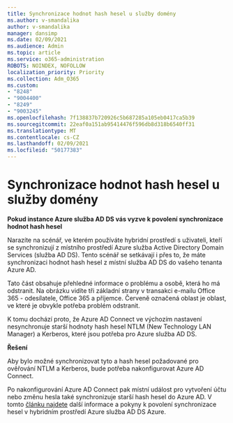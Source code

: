 ```yaml
---
title: Synchronizace hodnot hash hesel u služby domény
ms.author: v-smandalika
author: v-smandalika
manager: dansimp
ms.date: 02/09/2021
ms.audience: Admin
ms.topic: article
ms.service: o365-administration
ROBOTS: NOINDEX, NOFOLLOW
localization_priority: Priority
ms.collection: Adm_O365
ms.custom:
- "8248"
- "9004400"
- "8249"
- "9003245"
ms.openlocfilehash: 7f138837b720926c5b687285a105eb0417ca5b39
ms.sourcegitcommit: 22eaf0a151ab95414476f596db8d318b6540ff31
ms.translationtype: MT
ms.contentlocale: cs-CZ
ms.lasthandoff: 02/09/2021
ms.locfileid: "50177383"
---
```

# <a name="password-hash-synchronization-for-domain-service"></a>Synchronizace hodnot hash hesel u služby domény

**Pokud instance Azure služba AD DS vás vyzve k povolení synchronizace hodnot hash hesel**

Narazíte na scénář, ve kterém používáte hybridní prostředí s uživateli, kteří se synchronizují z místního prostředí Azure služba Active Directory Domain Services (služba AD DS). Tento scénář se setkávají i přes to, že máte synchronizaci hodnot hash hesel z místní služba AD DS do vašeho tenanta Azure AD.

Tato část obsahuje přehledné informace o problému a osobě, která ho má odstranit. Na obrázku vidíte tři základní strany v transakci e-mailu Office 365 - odesílatele, Office 365 a příjemce. Červeně označená oblast je oblast, ve které je obvykle potřeba problém odstranit.

K tomu dochází proto, že Azure AD Connect ve výchozím nastavení nesynchronuje starší hodnoty hash hesel NTLM (New Technology LAN Manager) a Kerberos, které jsou potřeba pro Azure služba AD DS.

**Řešení** 

Aby bylo možné synchronizovat tyto a hash hesel požadované pro ověřování NTLM a Kerberos, bude potřeba nakonfigurovat Azure AD Connect.

Po nakonfigurování Azure AD Connect pak místní událost pro vytvoření účtu nebo změnu hesla také synchronizuje starší hash hesel do Azure AD. V tomto [článku najdete](https://docs.microsoft.com/azure/active-directory-domain-services/tutorial-configure-password-hash-sync) další informace a pokyny k povolení synchronizace hesel v hybridním prostředí Azure služba AD DS Azure.